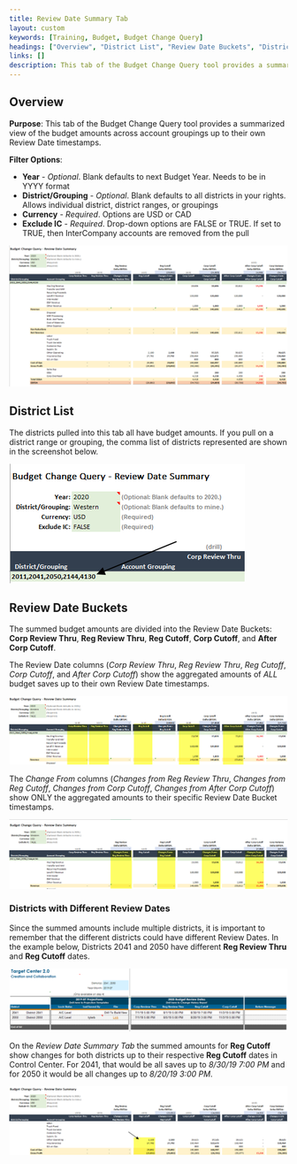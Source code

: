 ```yaml
---
title: Review Date Summary Tab
layout: custom
keywords: [Training, Budget, Budget Change Query]
headings: ["Overview", "District List", "Review Date Buckets", "Districts with Different Review Dates"]
links: []
description: This tab of the Budget Change Query tool provides a summarized view of the budget amounts across account groupings up to their own Review Date timestamps.
---
```


## Overview

**Purpose**: This tab of the Budget Change Query tool provides a summarized view of the budget amounts across account groupings up to their own Review Date timestamps.

**Filter Options**:

* **Year** - *Optional*. Blank defaults to next Budget Year. Needs to be in YYYY format
* **District/Grouping** - *Optional*. Blank defaults to all districts in your rights. Allows individual district, district ranges, or groupings
* **Currency** - *Required*. Options are USD or CAD
* **Exclude IC** - *Required*. Drop-down options are FALSE or TRUE. If set to TRUE, then InterCompany accounts are removed from the pull

![](/images/WCNTraining/Budget/BudChangeQuery_ReviewDateSummary_FullView.png)

## District List

The districts pulled into this tab all have budget amounts. If you pull on a district range or grouping, the comma list of districts represented are shown in the screenshot below.

![](/images/WCNTraining/Budget/BudChangeQuery_ReviewDateSummary_DistrictList.png)

## Review Date Buckets

The summed budget amounts are divided into the Review Date Buckets: **Corp Review Thru**, **Reg Review Thru**, **Reg Cutoff**, **Corp Cutoff**, and **After Corp Cutoff**.

The Review Date columns (*Corp Review Thru*, *Reg Review Thru*, *Reg Cutoff*, *Corp Cutoff*, and *After Corp Cutoff*) show the aggregated amounts of *ALL* budget saves up to their own Review Date timestamps.

![](/images/WCNTraining/Budget/BudChangeQuery_ReviewDateSummary_ReviewDateBuckets.png)

The *Change From* columns (*Changes from Reg Review Thru*, *Changes from Reg Cutoff*, *Changes from Corp Cutoff*, *Changes from After Corp Cutoff*) show ONLY the aggregated amounts to their specific Review Date Bucket timestamps.

![](/images/WCNTraining/Budget/BudChangeQuery_ReviewDateSummary_ChangesFrom.png)

### Districts with Different Review Dates

Since the summed amounts include multiple districts, it is important to remember that the different districts could have different Review Dates. In the example below, Districts 2041 and 2050 have different **Reg Review Thru** and **Reg Cutoff** dates.

![](/images/WCNTraining/Budget/BudChangeQuery_ReviewDateSummary_ControlCenterReviewDates.png)

On the *Review Date Summary Tab* the summed amounts for **Reg Cutoff** show changes for both districts up to their respective **Reg Cutoff** dates in Control Center. For 2041, that would be all saves up to *8/30/19 7:00 PM* and for 2050 it would be all changes up to *8/20/19 3:00 PM*.

![](/images/WCNTraining/Budget/BudChangeQuery_ReviewDateSummary_RegCutoffAmounts.png)

